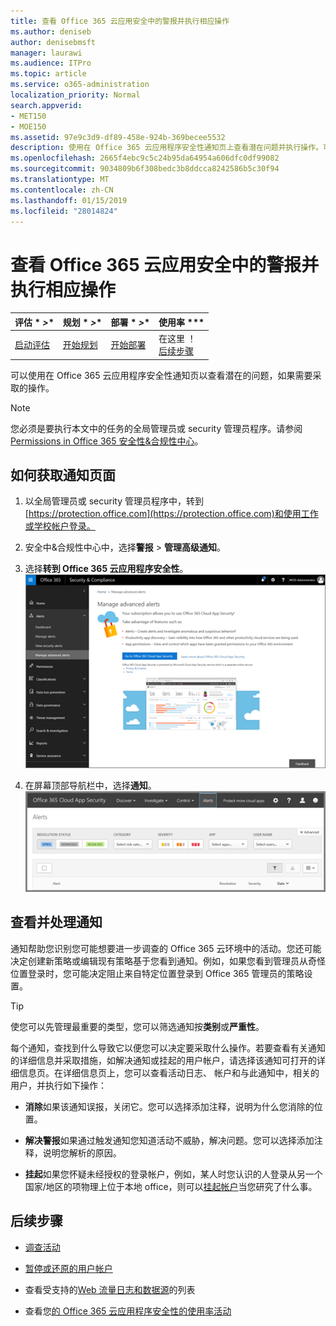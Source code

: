 ```yaml
---
title: 查看 Office 365 云应用安全中的警报并执行相应操作
ms.author: deniseb
author: denisebmsft
manager: laurawi
ms.audience: ITPro
ms.topic: article
ms.service: o365-administration
localization_priority: Normal
search.appverid:
- MET150
- MOE150
ms.assetid: 97e9c3d9-df89-458e-924b-369becee5532
description: 使用在 Office 365 云应用程序安全性通知页上查看潜在问题并执行操作。可以关闭或解决通知，并有必要，暂停的用户帐户。
ms.openlocfilehash: 2665f4ebc9c5c24b95da64954a606dfc0df99082
ms.sourcegitcommit: 9034809b6f308bedc3b8ddcca8242586b5c30f94
ms.translationtype: MT
ms.contentlocale: zh-CN
ms.lasthandoff: 01/15/2019
ms.locfileid: "28014824"
---
```

# <a name="review-and-take-action-on-alerts-in-office-365-cloud-app-security"></a>查看 Office 365 云应用安全中的警报并执行相应操作
  
|评估 * *\>**|规划 * *\>**|部署 * *\>**|使用率 ***|
|:-----|:-----|:-----|:-----|
|[启动评估](office-365-cas-overview.md) <br/> |[开始规划](get-ready-for-office-365-cas.md) <br/> |[开始部署](turn-on-office-365-cas.md) <br/> |在这里 ！  <br/> [后续步骤](#next-steps) <br/> |
   
可以使用在 Office 365 云应用程序安全性通知页以查看潜在的问题，如果需要采取的操作。
  
> [!NOTE]
> 您必须是要执行本文中的任务的全局管理员或 security 管理员程序。请参阅[Permissions in Office 365 安全性&amp;合规性中心](permissions-in-the-security-and-compliance-center.md)。 
  
## <a name="how-to-get-to-the-alerts-page"></a>如何获取通知页面

1. 以全局管理员或 security 管理员程序中，转到[https://protection.office.com](https://protection.office.com)和使用工作或学校帐户登录。 
    
2. 安全中&amp;合规性中心中，选择**警报** \> **管理高级通知**。
    
3. 选择**转到 Office 365 云应用程序安全性**。<br/>![安全中&amp;合规性中心中，选择管理高级通知转到 Office 365 云应用程序安全性](media/958632d4-03e3-4ade-8e22-d5509db6fca7.png)
  
4. 在屏幕顶部导航栏中，选择**通知**。<br/>![在通知页中，您可以看到触发的通知和执行任何操作。](media/3b53d4c9-4b13-435d-8547-8c0f9ae6b914.png)
  
## <a name="review-and-handle-alerts"></a>查看并处理通知

通知帮助您识别您可能想要进一步调查的 Office 365 云环境中的活动。您还可能决定创建新策略或编辑现有策略基于您看到通知。例如，如果您看到管理员从奇怪位置登录时，您可能决定阻止来自特定位置登录到 Office 365 管理员的策略设置。
  
> [!TIP]
> 使您可以先管理最重要的类型，您可以筛选通知按**类别**或**严重性**。 
  
每个通知，查找到什么导致它以便您可以决定要采取什么操作。若要查看有关通知的详细信息并采取措施，如解决通知或挂起的用户帐户，请选择该通知可打开的详细信息页。在详细信息页上，您可以查看活动日志、 帐户和与此通知中，相关的用户，并执行如下操作：
  
- **消除**如果该通知误报，关闭它。您可以选择添加注释，说明为什么您消除的位置。 
    
- **解决警报**如果通过触发通知您知道活动不威胁，解决问题。您可以选择添加注释，说明您解析的原因。 
    
- **挂起**如果您怀疑未经授权的登录帐户，例如，某人时您认识的人登录从另一个国家/地区的项物理上位于本地 office，则可以[挂起帐户](suspend-or-restore-an-account-in-ocas.md)当您研究了什么事。 
    
## <a name="next-steps"></a>后续步骤

- [调查活动](investigate-an-activity-in-office-365-cas.md)
    
- [暂停或还原的用户帐户](suspend-or-restore-an-account-in-ocas.md)
    
- 查看受支持的[Web 流量日志和数据源](web-traffic-logs-and-data-sources-for-ocas.md)的列表
    
- 查看您[的 Office 365 云应用程序安全性的使用率活动](utilization-activities-for-ocas.md)
    


